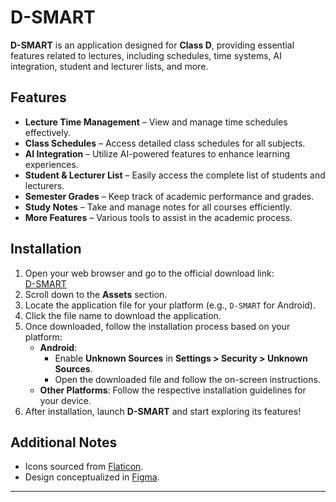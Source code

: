 # D-SMART  

**D-SMART** is an application designed for **Class D**, providing essential features related to lectures, including schedules, time systems, AI integration, student and lecturer lists, and more.

## Features  

- **Lecture Time Management** – View and manage time schedules effectively.  
- **Class Schedules** – Access detailed class schedules for all subjects.  
- **AI Integration** – Utilize AI-powered features to enhance learning experiences.  
- **Student & Lecturer List** – Easily access the complete list of students and lecturers.  
- **Semester Grades** – Keep track of academic performance and grades.  
- **Study Notes** – Take and manage notes for all courses efficiently.  
- **More Features** – Various tools to assist in the academic process.  

## Installation  

1. Open your web browser and go to the official download link:  
   [D-SMART](https://github.com/FunkaDev/D-SMART/releases/tag/D-SMART)  
2. Scroll down to the **Assets** section.  
3. Locate the application file for your platform (e.g., `D-SMART` for Android).  
4. Click the file name to download the application.  
5. Once downloaded, follow the installation process based on your platform:  
   - **Android**:  
     - Enable **Unknown Sources** in **Settings > Security > Unknown Sources**.  
     - Open the downloaded file and follow the on-screen instructions.  
   - **Other Platforms**: Follow the respective installation guidelines for your device.  
6. After installation, launch **D-SMART** and start exploring its features!  

## Additional Notes  

- Icons sourced from [Flaticon](https://www.flaticon.com).  
- Design conceptualized in [Figma](https://www.figma.com).  

---
